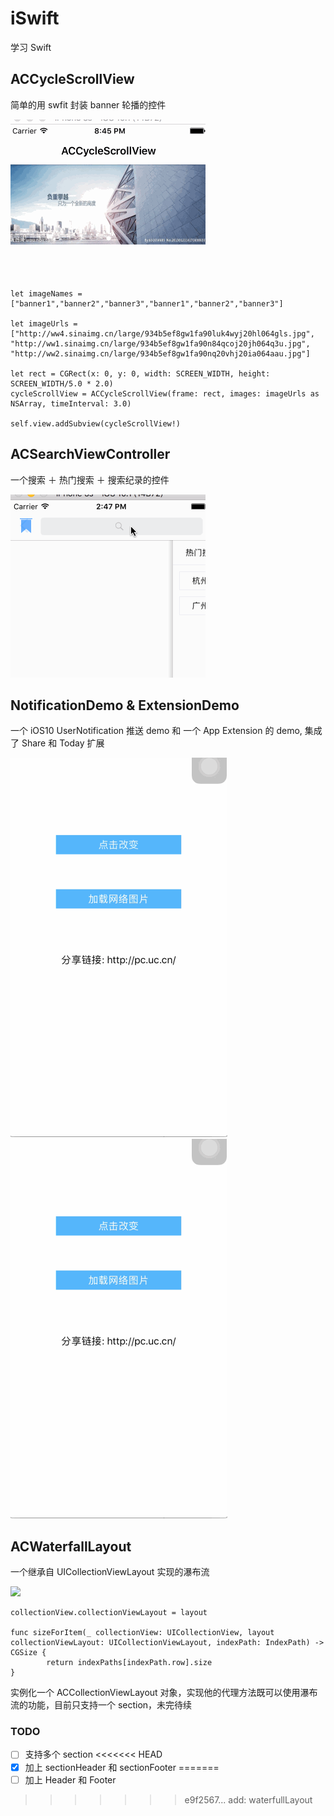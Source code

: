 # iSwift
学习 Swift

## ACCycleScrollView
简单的用 swfit 封装 banner 轮播的控件

![](Resources/ACCycleScrollView.gif)

```
let imageNames = ["banner1","banner2","banner3","banner1","banner2","banner3"]
        
let imageUrls = ["http://ww4.sinaimg.cn/large/934b5ef8gw1fa90luk4wyj20hl064gls.jpg",
"http://ww1.sinaimg.cn/large/934b5ef8gw1fa90n84qcoj20jh064q3u.jpg",
"http://ww2.sinaimg.cn/large/934b5ef8gw1fa90nq20vhj20ia064aau.jpg"]
        
let rect = CGRect(x: 0, y: 0, width: SCREEN_WIDTH, height: SCREEN_WIDTH/5.0 * 2.0)
cycleScrollView = ACCycleScrollView(frame: rect, images: imageUrls as NSArray, timeInterval: 3.0)
        
self.view.addSubview(cycleScrollView!)
```    

## ACSearchViewController
一个搜索 ＋ 热门搜索 ＋ 搜索纪录的控件

![](Resources/ACSearchViewController.gif)  

## NotificationDemo & ExtensionDemo  

一个 iOS10 UserNotification 推送 demo 和 一个 App Extension 的 demo, 集成了 Share 和 Today 扩展

![](Resources/extension-1.gif) 
![](Resources/extension-2.gif) 


## ACWaterfallLayout

一个继承自 UICollectionViewLayout 实现的瀑布流

![](Resources/ACWaterfallLayout.gif)

```
collectionView.collectionViewLayout = layout

func sizeForItem(_ collectionView: UICollectionView, layout collectionViewLayout: UICollectionViewLayout, indexPath: IndexPath) -> CGSize {
        return indexPaths[indexPath.row].size
}

```

实例化一个 ACCollectionViewLayout 对象，实现他的代理方法既可以使用瀑布流的功能，目前只支持一个 section，未完待续

### TODO
- [ ] 支持多个 section
<<<<<<< HEAD
- [x] 加上 sectionHeader 和 sectionFooter
=======
- [ ] 加上 Header 和 Footer
>>>>>>> e9f2567... add: waterfullLayout
   

